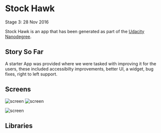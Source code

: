 # Stock Hawk

Stage 3: 28 Nov 2016

Stock Hawk is an app that has been generated as part of the [Udacity Nanodegree](https://www.udacity.com/course/android-developer-nanodegree-by-google--nd801?v=ad1).

## Story So Far
A starter App was provided where we were tasked with improving it for the users, these included accessibilty improvements, better UI, a widget, bug fixes, right to left support.

## Screens

![screen](../master/app/screenshots/phone1.png)
![screen](../master/app/screenshots/phone2.png)

![screen](../master/app/screenshots/tablet1.png)

## Libraries

